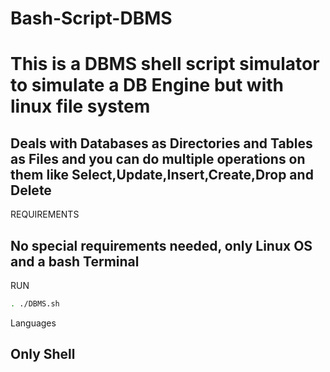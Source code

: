 # Bash-Script-DBMS

# This is a DBMS shell script simulator to simulate a DB Engine but with linux file system 
## Deals with Databases as Directories and Tables as Files and you can do multiple operations on them like Select,Update,Insert,Create,Drop and Delete

REQUIREMENTS 
## No special requirements needed, only Linux OS and a bash Terminal

RUN
```bash
. ./DBMS.sh
```

Languages
## Only Shell

